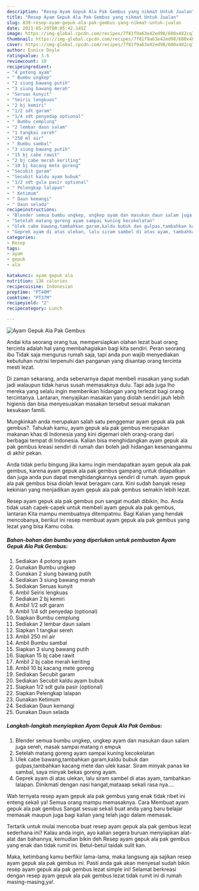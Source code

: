 ```yaml
---
description: "Resep Ayam Gepuk Ala Pak Gembus yang nikmat Untuk Jualan"
title: "Resep Ayam Gepuk Ala Pak Gembus yang nikmat Untuk Jualan"
slug: 839-resep-ayam-gepuk-ala-pak-gembus-yang-nikmat-untuk-jualan
date: 2021-05-29T00:05:42.145Z
image: https://img-global.cpcdn.com/recipes/7f81f9a63e42ed98/680x482cq70/ayam-gepuk-ala-pak-gembus-foto-resep-utama.jpg
thumbnail: https://img-global.cpcdn.com/recipes/7f81f9a63e42ed98/680x482cq70/ayam-gepuk-ala-pak-gembus-foto-resep-utama.jpg
cover: https://img-global.cpcdn.com/recipes/7f81f9a63e42ed98/680x482cq70/ayam-gepuk-ala-pak-gembus-foto-resep-utama.jpg
author: Eunice Doyle
ratingvalue: 3.6
reviewcount: 10
recipeingredient:
- "4 potong ayam"
- " Bumbu ungkep"
- "2 siung bawang putih"
- "3 siung bawang merah"
- "Seruas kunyit"
- "Seiris lengkuas"
- "2 bj kemiri"
- "1/2 sdt garam"
- "1/4 sdt penyedap optional"
- " Bumbu cemplung"
- "2 lembar daun salam"
- "1 tangkai sereh"
- "250 ml air"
- " Bumbu sambal"
- "3 siung bawang putih"
- "15 bj cabe rawit"
- "2 bj cabe merah keriting"
- "10 bj kacang mete goreng"
- "Secubit garam"
- "Secubit kaldu ayam bubuk"
- "1/2 sdt gula pasir optional"
- " Pelengkap lalapan"
- " Ketimum"
- " Daun kemangi"
- " Daun selada"
recipeinstructions:
- "Blender semua bumbu ungkep, ungkep ayam dan masukan daun salam juga sereh, masak sampai matang n empuk"
- "Setelah matang goreng ayam sampai kuning kecokelatan"
- "Ulek cabe bawang,tambahkan garam,kaldu bubuk dan gulpas,tambahkan kacang mete dan ulek kasar. Siram minyak panas ke sambal, saya minyak bekas goreng ayam."
- "Geprek ayam di atas ulekan, lalu siram sambel di atas ayam, tambahkan lalapan. Dinikmati dengan nasi hangat,mataaap sekali rasa nya...."
categories:
- Resep
tags:
- ayam
- gepuk
- ala

katakunci: ayam gepuk ala 
nutrition: 136 calories
recipecuisine: Indonesian
preptime: "PT40M"
cooktime: "PT37M"
recipeyield: "2"
recipecategory: Lunch

---
```



![Ayam Gepuk Ala Pak Gembus](https://img-global.cpcdn.com/recipes/7f81f9a63e42ed98/680x482cq70/ayam-gepuk-ala-pak-gembus-foto-resep-utama.jpg)

Andai kita seorang orang tua, mempersiapkan olahan lezat buat orang tercinta adalah hal yang membahagiakan bagi kita sendiri. Peran seorang ibu Tidak saja mengurus rumah saja, tapi anda pun wajib menyediakan kebutuhan nutrisi terpenuhi dan panganan yang disantap orang tercinta mesti lezat.

Di zaman  sekarang, anda sebenarnya dapat membeli masakan yang sudah jadi walaupun tidak harus susah memasaknya dulu. Tapi ada juga lho mereka yang selalu ingin memberikan hidangan yang terlezat bagi orang tercintanya. Lantaran, menyajikan masakan yang diolah sendiri jauh lebih higienis dan bisa menyesuaikan masakan tersebut sesuai makanan kesukaan famili. 



Mungkinkah anda merupakan salah satu penggemar ayam gepuk ala pak gembus?. Tahukah kamu, ayam gepuk ala pak gembus merupakan makanan khas di Indonesia yang kini digemari oleh orang-orang dari berbagai tempat di Indonesia. Kalian bisa menghidangkan ayam gepuk ala pak gembus kreasi sendiri di rumah dan boleh jadi hidangan kesenanganmu di akhir pekan.

Anda tidak perlu bingung jika kamu ingin mendapatkan ayam gepuk ala pak gembus, karena ayam gepuk ala pak gembus gampang untuk didapatkan dan juga anda pun dapat menghidangkannya sendiri di rumah. ayam gepuk ala pak gembus bisa diolah lewat beragam cara. Kini sudah banyak resep kekinian yang menjadikan ayam gepuk ala pak gembus semakin lebih lezat.

Resep ayam gepuk ala pak gembus pun sangat mudah dibikin, lho. Anda tidak usah capek-capek untuk membeli ayam gepuk ala pak gembus, lantaran Kita mampu membuatnya ditempatmu. Bagi Kalian yang hendak mencobanya, berikut ini resep membuat ayam gepuk ala pak gembus yang lezat yang bisa Kamu coba.

<!--inarticleads1-->

##### Bahan-bahan dan bumbu yang diperlukan untuk pembuatan Ayam Gepuk Ala Pak Gembus:

1. Sediakan 4 potong ayam
1. Gunakan  Bumbu ungkep
1. Gunakan 2 siung bawang putih
1. Sediakan 3 siung bawang merah
1. Sediakan Seruas kunyit
1. Ambil Seiris lengkuas
1. Sediakan 2 bj kemiri
1. Ambil 1/2 sdt garam
1. Ambil 1/4 sdt penyedap (optional)
1. Siapkan  Bumbu cemplung
1. Sediakan 2 lembar daun salam
1. Siapkan 1 tangkai sereh
1. Ambil 250 ml air
1. Ambil  Bumbu sambal
1. Siapkan 3 siung bawang putih
1. Siapkan 15 bj cabe rawit
1. Ambil 2 bj cabe merah keriting
1. Ambil 10 bj kacang mete goreng
1. Sediakan Secubit garam
1. Sediakan Secubit kaldu ayam bubuk
1. Siapkan 1/2 sdt gula pasir (optional)
1. Siapkan  Pelengkap lalapan
1. Gunakan  Ketimum
1. Sediakan  Daun kemangi
1. Gunakan  Daun selada




<!--inarticleads2-->

##### Langkah-langkah menyiapkan Ayam Gepuk Ala Pak Gembus:

1. Blender semua bumbu ungkep, ungkep ayam dan masukan daun salam juga sereh, masak sampai matang n empuk
1. Setelah matang goreng ayam sampai kuning kecokelatan
1. Ulek cabe bawang,tambahkan garam,kaldu bubuk dan gulpas,tambahkan kacang mete dan ulek kasar. Siram minyak panas ke sambal, saya minyak bekas goreng ayam.
1. Geprek ayam di atas ulekan, lalu siram sambel di atas ayam, tambahkan lalapan. Dinikmati dengan nasi hangat,mataaap sekali rasa nya....




Wah ternyata resep ayam gepuk ala pak gembus yang enak tidak ribet ini enteng sekali ya! Semua orang mampu memasaknya. Cara Membuat ayam gepuk ala pak gembus Sangat sesuai sekali buat anda yang baru belajar memasak maupun juga bagi kalian yang telah jago dalam memasak.

Tertarik untuk mulai mencoba buat resep ayam gepuk ala pak gembus lezat sederhana ini? Kalau anda ingin, ayo kalian segera buruan menyiapkan alat-alat dan bahannya, kemudian bikin deh Resep ayam gepuk ala pak gembus yang enak dan tidak rumit ini. Betul-betul taidak sulit kan. 

Maka, ketimbang kamu berfikir lama-lama, maka langsung aja sajikan resep ayam gepuk ala pak gembus ini. Pasti anda gak akan menyesal sudah bikin resep ayam gepuk ala pak gembus lezat simple ini! Selamat berkreasi dengan resep ayam gepuk ala pak gembus lezat tidak rumit ini di rumah masing-masing,ya!.

